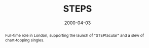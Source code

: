 ---
eleventyExcludeFromCollections: true

layout: article.njk
title: STEPS
client: ARTISTdirect
partner: Byrne Blood Management
date: 2000-04-03
abstract: Full-time role in London, supporting the launch of "STEPtacular" and a slew of chart-topping singles.
headline: Steptacular!
thumbnail:
 - steps_600x600.jpg
collaborators:
 - Jack Wallington
 - Byrne Blood Management
text:
  - Following an idle conversation where it turned out I was the only person in
    the ARTISTdirect office in Los Angeles to have heard of STEPS, I embarked
    on a two year journey working with "superfan" Jack Wallington and their
    management at Byrne Blood.
  - As an group focused around larger-than-life personalities and a strong set
    of radio-friendly signles, the site went through an overhaul with every
    ongoing variant of their brand, which changed on every release.
  - Of particular note, I spent many, many hours breaking down TIF files from
    photo shoots to create animated GIFs of the bands signature dance moves, (i.e,
    their "STEPS").
media:
  - _placeholder.png
tags: web
---